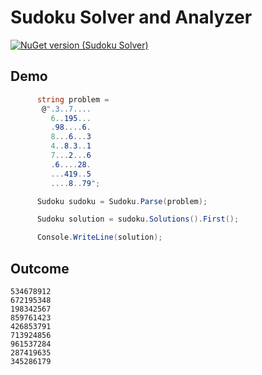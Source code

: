 # Sudoku Solver and Analyzer

[![NuGet version (Sudoku Solver)](https://img.shields.io/nuget/v/SimpleGames.Sudoku.svg?style=flat-square)](https://www.nuget.org/packages/SimpleGames.Sudoku/)

## Demo

``` c#
      string problem =
       @".3..7....
         6..195...
         .98....6.
         8...6...3
         4..8.3..1
         7...2...6
         .6....28.
         ...419..5
         ....8..79";

      Sudoku sudoku = Sudoku.Parse(problem);

      Sudoku solution = sudoku.Solutions().First();

      Console.WriteLine(solution);
```

## Outcome

```
534678912
672195348
198342567
859761423
426853791
713924856
961537284
287419635
345286179

```
